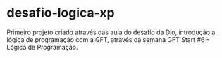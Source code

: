 # desafio-logica-xp
Primeiro projeto criado através das aula do desafio da Dio, introdução a lógica de programação com a GFT, através da semana GFT Start #6 - Lógica de Programação. 
